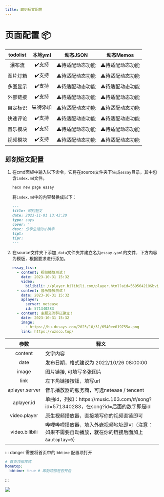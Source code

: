 ```yaml
---
title: 即刻短文配置
---
```


# 页面配置 📦

| todolist | 本地yml | 动态JSON | 动态Memos |
| :----: | :----: | :----: | :----: |
| 瀑布流 | ✔️支持 | ⚠️待适配动态功能 | ⚠️待适配动态功能 |
| 图片灯箱 | ✔️支持 | ⚠️待适配动态功能 | ⚠️待适配动态功能 |
| 多图显示 | ✔️支持 | ⚠️待适配动态功能 | ⚠️待适配动态功能 |
| 外部链接 | ✔️支持 | ⚠️待适配动态功能 | ⚠️待适配动态功能 |
| 自定标识 | 💻待添加 | ⚠️待适配动态功能 | ⚠️待适配动态功能 |
| 快速评论 | ✔️支持 | ⚠️待适配动态功能 | ⚠️待适配动态功能 |
| 音乐模块 | ✔️支持 | ⚠️待适配动态功能 | ⚠️待适配动态功能 |
| 视频模块 | ✔️支持 | ⚠️待适配动态功能 | ⚠️待适配动态功能 |

## 即刻短文配置

1. 在cmd面板中输入以下命令，它将在source文件夹下生成`essay`目录，其中包含`index.md`​文件。

    ```shell
    hexo new page essay
    ```

   将`index.md`​中的内容替换成以下：

    ```markdown
    ---
    title: 即刻短文
    date: 2023-11-01 13:43:20
    type: says
    cover: ''
    desc: 分享生活的小确幸
    tipl: 
    tipr: 
    ---
    ```
2. 在source文件夹下添加`_data`​​文件夹并建立名为`essay.yaml`​​的文件，下方内容为模版，根据要求进行添加。
    ```yaml
    essay_list:
      - content: 视频播放测试！
        date: 2023-10-31 15:32
        video:
          bilibili: //player.bilibili.com/player.html?aid=569564218&bvid=BV1Cv4y1p717&cid=1084656892&p=1&autoplay=0
      - content: 音乐播放测试！
        date: 2023-10-31 15:32
        aplayer:
          server: netease
          id: 571340283
      - content: 主题交流群已建立！
        date: 2023-10-31 15:32
        image:
          - https://bu.dusays.com/2023/10/31/6540ee019755a.png
        link: https://wzsco.top/
    ```

| 参数 | 释义 |
| :----: | ---- |
| content | 文字内容 |
| date | 发布日期，格式建议为 2022/10/26 08:00:00 |
| image | 图片链接, 可填写多张图片 |
| link | 左下角链接按钮，填写url |
| aplayer.server | 音乐播放器的服务商，可选netease / tencent |
| aplayer.id | 单曲id，列如：https:\/\/music.163.com/#/song?id=571340283，在song?id=后面的数字即是id |
| video.player | 原生视频播放器，直接填写你的视频直链即可 |
| video.bilibili | 哔哩哔哩播放器，填入外嵌视频地址即可（注意：如果不需要自动播放，就在你的链接后面加上`&autoplay=0`） |

::: danger 需要将首页中的 `bbtime` 配置项打开
```yaml
# 首页顶部样式
hometop:
  bbtime: true # 即刻顶部是否开启
```
:::

![](https://bu.dusays.com/2023/11/01/6541e7a2105c0.png)
